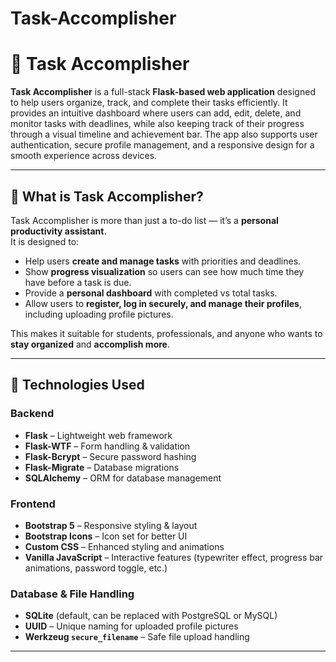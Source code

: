 # Task-Accomplisher
# 📝 Task Accomplisher  

**Task Accomplisher** is a full-stack **Flask-based web application** designed to help users organize, track, and complete their tasks efficiently. It provides an intuitive dashboard where users can add, edit, delete, and monitor tasks with deadlines, while also keeping track of their progress through a visual timeline and achievement bar. The app also supports user authentication, secure profile management, and a responsive design for a smooth experience across devices.  

---

## 🌟 What is Task Accomplisher?  

Task Accomplisher is more than just a to-do list — it’s a **personal productivity assistant**.  
It is designed to:  

- Help users **create and manage tasks** with priorities and deadlines.  
- Show **progress visualization** so users can see how much time they have before a task is due.  
- Provide a **personal dashboard** with completed vs total tasks.  
- Allow users to **register, log in securely, and manage their profiles**, including uploading profile pictures.  

This makes it suitable for students, professionals, and anyone who wants to **stay organized** and **accomplish more**.  

---

## 🔧 Technologies Used  

### Backend  
- **Flask** – Lightweight web framework  
- **Flask-WTF** – Form handling & validation  
- **Flask-Bcrypt** – Secure password hashing  
- **Flask-Migrate** – Database migrations  
- **SQLAlchemy** – ORM for database management  

### Frontend  
- **Bootstrap 5** – Responsive styling & layout  
- **Bootstrap Icons** – Icon set for better UI  
- **Custom CSS** – Enhanced styling and animations  
- **Vanilla JavaScript** – Interactive features (typewriter effect, progress bar animations, password toggle, etc.)  

### Database & File Handling  
- **SQLite** (default, can be replaced with PostgreSQL or MySQL)  
- **UUID** – Unique naming for uploaded profile pictures
- **Werkzeug `secure_filename`** – Safe file upload handling  

---
